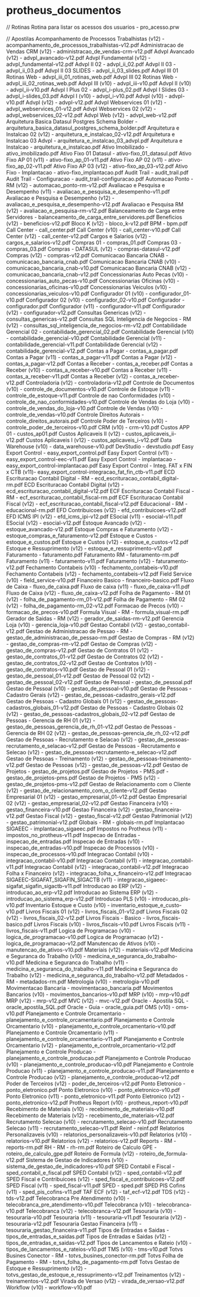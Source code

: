 # protheus_documentos

// Rotinas
     Rotina para listar os acessos dos usuarios     - pro_acesso.prw

// Apostilas
     Acompanhamento de Processos Trabalhistas (v12)    - acompanhamento_de_processos_trabalhistas-v12.pdf
     Administracao de Vendas CRM (v12)                 - administracao_de_vendas-crm-v12.pdf 
     Advpl Avancado (v12)                              - advpl_avancado-v12.pdf
     Advpl Fundamental (v12)                           - advpl_fundamental-v12.pdf
     Advpl II 02                                       - advpl_ii_02.pdf
     Advpl II 03                                       - advpl_ii_03.pdf
     Advpl II 03 SLIDES                                - advpl_ii_03_slides.pdf
     Advpl III 01 Rotinas Web                          - advpl_iii_01_rotinas_web.pdf
     Advpl III 02 Rotinas Web                          - advpl_iii_02_rotinas_web.pdf
     Advpl III (v10)                                   - advpl_iii-v10.pdf
     Advpl II (v10)                                    - advpl_ii-v10.pdf
     Advpl I Plus 02                                   - advpl_i-plus_02.pdf
     Advpl I  Slides 03                                - advpl_i-slides_03.pdf
     Advpl I (v10)                                     - advpl_i-v10.pdf
     Advpl (v10)                                       - advpl-v10.pdf
     Advpl (v12)                                       - advpl-v12.pdf
     Advpl Webservices 01 (v12)                        - advpl_webservices_01-v12.pdf
     Advpl Webservices 02 (v12)                        - advpl_webservices_02-v12.pdf
     Advpl Web (v12)                                   - advpl_web-v12.pdf
     Arquitetura Basica Datasul Postgres Schema Bolder - arquitetura_basica_datasul_postgres_schema_bolder.pdf
     Arquitetura e Instalcao 02 (v12)                  - arquitetura_e_instalcao_02-v12.pdf
     Arquitetura e Instalcao 03 Advpl                  - arquitetura_e_instalcao_03_advpl.pdf
     Arquitetura e Instalcao                           - arquitetura_e_instalcao.pdf
     Ativo Imobilizado                                 - ativo_imobilizado.pdf
     Ativo Fixo 01 Datasul                             - ativo-fixo_01_datasul.pdf
     Ativo Fixo AP 01 (v11)                            - ativo-fixo_ap_01-v11.pdf
     Ativo Fixo AP 02 (v11)                            - ativo-fixo_ap_02-v11.pdf
     Ativo Fixo AP 03 (v12)                            - ativo-fixo_ap_03-v12.pdf
     Ativo Fixo - Implantacao                          - ativo-fixo_implantacao.pdf
     Audit Trail                                       - audit_trail.pdf 
     Audit Trail - Configuracao                        - audit_trail-configuracao.pdf
     Automacao Ponto - RM (v12)                        - automacao_ponto-rm-v12.pdf
     Avaliacao e Pesquisa e Desempenho (v11)           - avaliacao_e_pesquisa_e_desempenho-v11.pdf
     Avaliacao e Pesquisa e Desempenho (v12)           - avaliacao_e_pesquisa_e_desempenho-v12.pdf
     Avaliacao e Pesquisa RM (v12)                     - avaliacao_e_pesquisa-rm-v12.pdf
     Balanceamento de Carga entre Servidores           - balanceamento_de_carga_entre_servidores.pdf
     Beneficios (v12)                                  - beneficios-v12.pdf
     Bloco K (v12)                                     - bloco_k-v12.pdf
     BPM                                               - bpm.pdf
     Call Center                                       - call_center.pdf
     Call Center (v10)                                 - call_center-v10.pdf
     Call Center (v12)                                 - call_center-v12.pdf
     Cargos e Salarios (v12)                           - cargos_e_salarios-v12.pdf
     Compras 01                                        - compras_01.pdf
     Compras 03                                        - compras_03.pdf
     Compras - DATASUL (v12)                           - compras-datasul-v12.pdf
     Compras (v12)                                     - compras-v12.pdf
     Comunicacao Bancaria CNAB                         - comunicacao_bancaria_cnab.pdf
     Comunicacao Bancaria CNAB (v10)                   - comunicacao_bancaria_cnab-v10.pdf
     Comunicacao Bancaria CNAB (v12)                   - comunicacao_bancaria_cnab-v12.pdf
     Concessionarias Auto Pecas (v10)                  - concessionarias_auto_pecas-v10.pdf
     Concessionarias Oficinas (v10)                    - concessionarias_oficinas-v10.pdf
     Concessionarias Veiculos (v10)                    - concessionarias_veiculos-v10.pdf
     Configurador 01 (v10)                             - configurador_01-v10.pdf
     Configurador 02 (v10)                             - configurador_02-v10.pdf
     Configurador                                      - configurador.pdf
     Configurador (v11)                                - configurador-v11.pdf
     Configurador (v12)                                - configurador-v12.pdf
     Consultas Genericas (v12)                         - consultas_genericas-v12.pdf
     Consultas SQL Inteligencia de Negocios - RM (v12) - consultas_sql_inteligencia_de_negocios-rm-v12.pdf
     Contabilidade Gerencial 02                        - contabilidade_gerencial_02.pdf
     Contabilidade Gerencial (v10)                     - contabilidade_gerencial-v10.pdf
     Contabilidade Gerencial (v11)                     - contabilidade_gerencial-v11.pdf
     Contabilidade Gerencial (v12)                     - contabilidade_gerencial-v12.pdf
     Contas a Pagar                                    - contas_a_pagar.pdf
     Contas a Pagar (v11)                              - contas_a_pagar-v11.pdf
     Contas a Pagar (v12)                              - contas_a_pagar-v12.pdf
     Contas a Receber                                  - contas_a_receber.pdf
     Contas a Receber (v10)                            - contas_a_receber-v10.pdf
     Contas a Receber (v11)                            - contas_a_receber-v11.pdf
     Contas a Receber (v12)                            - contas_a_receber-v12.pdf
     Controladoria (v12)                               - controladoria-v12.pdf
     Controle de Documentos (v10)                      - controle_de_documentos-v10.pdf
     Controle de Estoque (v11)                         - controle_de_estoque-v11.pdf
     Controle de nao Conformidades (v10)               - controle_de_nao_conformidades-v10.pdf
     Controle de Vendas do Loja (v10)                  - controle_de_vendas_do_loja-v10.pdf
     Controle de Vendas (v10)                          - controle_de_vendas-v10.pdf
     Controle Direitos Autorais                        - controle_direitos_autorais.pdf
     Controle Poder de Terceiros (v10)                 - controle_poder_de_terceiros-v10.pdf
     CRM (v10)                                         - crm-v10.pdf
     Custos APP 01                                     - custos_ap01.pdf
     Custos Aplicaveis II (v12)                        - custos_aplicaveis_ii-v12.pdf
     Custos Aplicaveis I (v12)                         - custos_aplicaveis_i-v12.pdf
     Data Warehouse (v10)                              - data_warehouse-v10.pdf
     DevStudio                                         - devstudio.pdf
     Easy Export Control                               - easy_export_control.pdf
     Easy Export Control (v11)                         - easy_export_control-eec-v11.pdf
     Easy Export Control - implantacao                 - easy_export_control-implantacao.pdf
     Easy Export Control - Integ. FAT x FIN x CTB (v11)- easy_export_control-integracao_fat_fin_ctb-v11.pdf
     ECD Escrituracao Contabil Digital - RM            - ecd_escrituracao_contabil_digital-rm.pdf
     ECD Escrituracao Contabil Digital (v12)           - ecd_escrituracao_contabil_digital-v12.pdf
     ECF Escrituracao Contabil Fiscal - RM             - ecf_escrituracao_contabil_fiscal-rm.pdf
     ECF Escrituracao Contabil Fiscal (v12)            - ecf_escrituracao_contabil_fiscal-v12.pdf
     Educacional - RM                                  - educacional-rm.pdf
     EFD Contribuicoes (v12)                           - efd_contribuicoes-v12.pdf
     EFD ICMS IPI (v12)                                - efd_icms_ipi-v12.pdf
     ESocial (v11)                                     - esocial-v11.pdf
     ESocial (v12)                                     - esocial-v12.pdf
     Estoque Avancado (v12)                            - estoque_avancado-v12.pdf
     Estoque Compras e Faturamento (v12)               - estoque_compras_e_faturamento-v12.pdf
     Estoque e Custos                                  - estoque_e_custos.pdf
     Estoque e Custos (v12)                            - estoque_e_custos-v12.pdf
     Estoque e Ressuprimento (v12)                     - estoque_e_ressuprimento-v12.pdf
     Faturamento                                       - faturamento.pdf
     Faturamento RM                                    - faturamento-rm.pdf
     Faturamento (v11)                                 - faturamento-v11.pdf
     Faturamento (v12)                                 - faturamento-v12.pdf
     Fechamento Contabeis (v10)                        - fechamento_contabeis-v10.pdf
     Fechamento Contabeis (v12)                        - fechamento_contabeis-v12.pdf
     Field Service (v10)                               - field_service-v10.pdf
     Financeiro Basico                                 - financeiro-basico.pdf
     Fluxo de Caixa                                    - fluxo_de_caixa.pdf
     Fluxo de caixa (v11)                              - fluxo_de_caixa-v11.pdf
     Fluxo de Caixa (v12)                              - fluxo_de_caixa-v12.pdf
     Folha de Pagamento - RM 01 (v12)                  - folha_de_pagamento-rm_01-v12.pdf
     Folha de Pagamento - RM 02 (v12)                  - folha_de_pagamento-rm_02-v12.pdf
     Formacao de Precos (v10)                          - formacao_de_precos-v10.pdf
     Formula Visual - RM                               - formula_visual-rm.pdf
     Gerador de Saidas - RM (v12)                      - gerador_de_saidas-rm-v12.pdf
     Gerencia Loja (v10)                               - gerencia_loja-v10.pdf
     Gestao Contabil (v12)                             - gestao_contabil-v12.pdf
     Gestao de Administracao de Pessao - RM            - gestao_de_administracao_de_pessao-rm.pdf
     Gestao de Compras - RM (v12)                      - gestao_de_compras-rm-v12.pdf
     Gestao de Compras (v12)                           - gestao_de_compras-v12.pdf
     Gestao de Contratos 01 (v12)                      - gestao_de_contratos_01-v12.pdf
     Gestao de Contratos 02 (v12)                      - gestao_de_contratos_02-v12.pdf
     Gestao de Contratos (v10)                         - gestao_de_contratos-v10.pdf
     Gestao de Pessoal 01 (v12)                        - gestao_de_pessoal_01-v12.pdf
     Gestao de Pessoal 02 (v12)                        - gestao_de_pessoal_02-v12.pdf
     Gestao de Pessoal                                 - gestao_de_pessoal.pdf
     Gestao de Pessoal (v10)                           - gestao_de_pessoal-v10.pdf
     Gestao de Pessoas - Cadastro Gerais (v12)         - gestao_de_pessoas-cadastro_gerais-v12.pdf
     Gestao de Pessoas - Cadastro Globais 01 (v12)     - gestao_de_pessoas-cadastros_globais_01-v12.pdf
     Gestao de Pessoas - Cadastro Globais 02 (v12)     - gestao_de_pessoas-cadastros_globais_02-v12.pdf
     Gestao de Pessoas - Gerencia de RH 01 (v12)       - gestao_de_pessoas_gerencia_de_rh_01-v12.pdf
     Gestao de Pessoas - Gerencia de RH 02 (v12)       - gestao_de_pessoas-gerencia_de_rh_02-v12.pdf
     Gestao de Pessoas - Recrutamento e Selacao (v12)  - gestao_de_pessoas-recrutamento_e_selacao-v12.pdf
     Gestao de Pessoas - Recrutamento e Selecao (v12)  - gestao_de_pessoas-recrutamento-e_selecao-v12.pdf
     Gestao de Pessoas - Treinamento (v12)             - gestao_de_pessoas-treinamento-v12.pdf
     Gestao de Pessoas (v12)                           - gestao_de_pessoas-v12.pdf
     Gestao de Projetos                                - gestao_de_projetos.pdf
     Gestao de Projetos - PMS.pdf                      - gestao_de_projetos-pms.pdf
     Gestao de Projetos - PMS (v12)                    - gestao_de_projetos-pms-v12.pdf
     Gestao de Relacionamento com o Cliente (v12)      - gestao_de_relacionamento_com_o_cliente-v12.pdf
     Gestao Empresarial 01 (v12)                       - gestao_empresarial_01-v12.pdf
     Gestao Empresarial 02 (v12)                       - gestao_empresarial_02-v12.pdf
     Gestao Financeira (v10)                           - gestao_financeira-v10.pdf
     Gestao Financeira (v12)                           - gestao_financeira-v12.pdf
     Gestao Fiscal (v12)                               - gestao_fiscal-v12.pdf
     Gestao Patrimonial (v12)                          - gestao_patrimonial-v12.pdf
     Globais - RM                                      - globais-rm.pdf
     Implantacao SIGAEEC                               - implantacao_sigaeec.pdf
     Impostos no Protheus (v11)                        - impostos_no_protheus-v11.pdf
     Inspecao de Entradas                              - inspecao_de_entradas.pdf
     Inspecao de Entradas (v10)                        - inspecao_de_entradas-v10.pdf
     Inspecao de Processos (v10)                       - inspecao_de_processos-v10.pdf
     Integracao Contabil (v10)                         - integracao_contabil-v10.pdf
     Integracao Contabil (v11)                         - integracao_contabil-v11.pdf
     Integracao Contabil (v12)                         - integracao_contabil-v12.pdf
     Integracao Folha x Financeiro (v12)               - integracao_folha_x_financeiro-v12.pdf
     Integracao SIGAEEC-SIGAFAT_SIGAFIN_SIGACTB (v11)  - integracao_sigaeec-sigafat_sigafin_sigactb-v11.pdf
     Introducao ao ERP (v12)                           - introducao_ao_erp-v12.pdf
     Introducao ao Sistema ERP (v12)                   - introducao_ao_sistema_erp-v12.pdf
     Introducao PLS (v10)                              - introducao_pls-v10.pdf
     Inventario Estoque e Custo (v10)                  - inventario_estoque_e_custo-v10.pdf
     Livros Fiscais 01 (v12)                           - livros_fiscais_01-v12.pdf
     Livros Fiscais 02 (v12)                           - livros_fiscais_02-v12.pdf
     Livros Fiscais - Basico                           - livros_fiscais-basico.pdf
     Livros Fiscais (v10)                              - livros_fiscais-v10.pdf
     Livros Fiscais (v11)                              - livros_fiscais-v11.pdf
     Logica de Programacao (v10)                       - logica_de_programacao-v10.pdf
     Logica de Programacao (v12)                       - logica_de_programacao-v12.pdf
     Manutencao de Ativos (v10)                        - manutencao_de_ativos-v10.pdf
     Materiais (v12)                                   - materiais-v12.pdf
     Medicina e Seguranca do Trabalho (v10)            - medicina_e_seguranca_do_trabalho-v10.pdf
     Medicina e Seguranca do Trabalho (v11)            - medicina_e_seguranca_do_trabalho-v11.pdf
     Medicina e Seguranca do Trabalho (v12)            - medicina_e_seguranca_do_trabalho-v12.pdf
     Metadados - RM                                    - metadados-rm.pdf
     Metrologia (v10)                                  - metrologia-v10.pdf
     Movimentacao Bancaria                             - movimentacao_bancaria.pdf
     Movimentos Bancarios (v10)                        - movimentos_bancarios-v10.pdf
     MRP (v10)                                         - mrp-v10.pdf
     MRP (v12)                                         - mrp-v12.pdf
     MVC (v12)                                         - mvc-v12.pdf
     Oracle - Apostila SQL                             - oracle_apostila_SQL.pdf 
     Oracle - Guia                                     - oracle_guia.pdf 
     OMS (v10)                                         - oms-v10.pdf
     Planejamento e Controle Orcamentario              - planejamento_e_controle_orcamentario.pdf
     Planejamento e Controle Orcamentario (v10)        - planejamento_e_controle_orcamentario-v10.pdf
     Planejamento e Controle Orcamentario (v11)        - planejamento_e_controle_orcamentario-v11.pdf
     Planejamento e Controle Orcamentario (v12)        - planejamento_e_controle_orcamentario-v12.pdf
     Planejamento e Controle Producao                  - planejamento_e_controle_producao.pdf
     Planejamento e Controle Producao (v10)            - planejamento_e_controle_producao-v10.pdf
     Planejamento e Controle Producao (v11)            - planejamento_e_controle_producao-v11.pdf
     Planejamento e Controle Producao (v12)            - planejamento_e_controle_producao-v12.pdf
     Poder de Terceiros (v12)                          - poder_de_terceiros-v12.pdf
     Ponto Eletronico                                  - ponto_eletronico.pdf
     Ponto Eletronico (v10)                            - ponto_eletronico-v10.pdf
     Ponto Eletronico (v11)                            - ponto_eletronico-v11.pdf
     Ponto Eletronico (v12)                            - ponto_eletronico-v12.pdf
     Protheus Report (v10)                             - protheus_report-v10.pdf
     Recebimento de Materiais (v10)                    - recebimento_de_materiais-v10.pdf
     Recebimento de Materiais (v12)                    - recebimento_de_materiais-v12.pdf
     Recrutamento Selecao (v10)                        - recrutamento_selecao-v10.pdf
     Recrutamento Selecao (v11)                        - recrutamento_selecao-v11.pdf
     Reinf                                             - reinf.pdf
     Relatorios Personalizaveis (v10)                  - relatorios_personalizaveis-v10.pdf
     Relatorios (v10)                                  - relatorios-v10.pdf
     Relatorios (v12)                                  - relatorios-v12.pdf
     Reports - RM                                      - reports-rm.pdf
     RH - RM                                           - rh-rm.pdf
     Roteiro de Calculo GPE                            - roteiro_de_calculo_gpe.pdf
     Roteiro de Formula (v12)                          - roteiro_de_formula-v12.pdf
     Sistema de Gestao de Indicadores (v10)            - sistema_de_gestao_de_indicadores-v10.pdf
     SPED Contabil e Fiscal                            - sped_contabil_e_fiscal.pdf
     SPED Contabil (v12)                               - sped_contabil-v12.pdf
     SPED Fiscal e Contribuicoes (v12)                 - sped_fiscal_e_contribuicoes-v12.pdf
     SPED Fiscal (v11)                                 - sped_fiscal-v11.pdf
     SPED                                              - sped.pdf
     SPED PIS Cofins (v11)                             - sped_pis_cofins-v11.pdf
     TAF ECF (v12)                                     - taf_ecf-v12.pdf
     TDS (v12)                                         - tds-v12.pdf
     Telecobranca Pre Atendimento (v10)                - telecobranca_pre_atendimento-v10.pdf
     Telecobranca (v10)                                - telecobranca-v10.pdf
     Telecobranca (v12)                                - telecobranca-v12.pdf
     Tesouraria (v10)                                  - tesouraria-v10.pdf
     Tesouraria (v11)                                  - tesouraria-v11.pdf
     Tesouraria (v12)                                  - tesouraria-v12.pdf
     Tesouraria Gestao Financeira (v11)                - tesouraria_gestao_financeira-v11.pdf
     Tipos de Entradas e Saidas                        - tipos_de_entradas_e_saidas.pdf
     Tipos de Entradas e Saidas (v12)                  - tipos_de_entradas_e_saidas-v12.pdf
     Tipos de Lancamentos e Rateio (v10)               - tipos_de_lancamentos_e_rateios-v10.pdf
     TMS (v10)                                         - tms-v10.pdf
     Totvs Busines Conector - RM                       - totvs_busines_conector-rm.pdf
     Totvs Folha de Pagamento - RM                     - totvs_folha_de_pagamento-rm.pdf
     Totvs Gestao de Estoque e Ressuprimento (v12)     - totvs_gestao_de_estoque_e_ressuprimento-v12.pdf
     Treinamentos (v12)                                - treinamentos-v12.pdf
     Virada de Versao (v12)                            - virada_de_versao-v12.pdf
     Workflow (v10)                                    - workflow-v10.pdf
